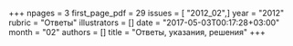 +++
npages = 3
first_page_pdf = 29
issues = [ "2012_02",]
year = "2012"
rubric = "Ответы"
illustrators = []
date = "2017-05-03T00:17:28+03:00"
month = "02"
authors = []
title = "Ответы, указания, решения"
+++

